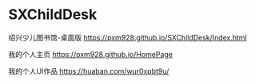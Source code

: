 # SXChildDesk
绍兴少儿图书馆-桌面版 https://pxm928.github.io/SXChildDesk/Index.html


我的个人主页 https://pxm928.github.io/HomePage

我的个人UI作品 https://huaban.com/wur0xpbt9u/